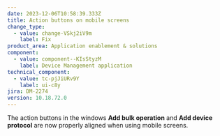 ```yaml
---
date: 2023-12-06T10:58:39.333Z
title: Action buttons on mobile screens
change_type:
  - value: change-VSkj2iV9m
    label: Fix
product_area: Application enablement & solutions
component:
  - value: component--KIsStyzM
    label: Device Management application
technical_component:
  - value: tc-pjJiURv9Y
    label: ui-c8y
jira: DM-2274
version: 10.18.72.0
---
```

The action buttons in the windows <b>Add bulk operation</b> and <b>Add device protocol</b> are now properly aligned when using mobile screens.

